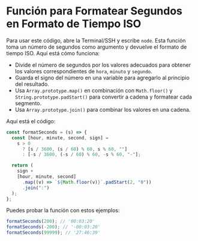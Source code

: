 # Función para Formatear Segundos en Formato de Tiempo ISO

Para usar este código, abre la Terminal/SSH y escribe `node`. Esta función toma un número de segundos como argumento y devuelve el formato de tiempo ISO. Aquí está cómo funciona:

- Divide el número de segundos por los valores adecuados para obtener los valores correspondientes de `hora`, `minuto` y `segundo`.
- Guarda el signo del número en una variable para agregarlo al principio del resultado.
- Usa `Array.prototype.map()` en combinación con `Math.floor()` y `String.prototype.padStart()` para convertir a cadena y formatear cada segmento.
- Usa `Array.prototype.join()` para combinar los valores en una cadena.

Aquí está el código:

```js
const formatSeconds = (s) => {
  const [hour, minute, second, sign] =
    s > 0
      ? [s / 3600, (s / 60) % 60, s % 60, ""]
      : [-s / 3600, (-s / 60) % 60, -s % 60, "-"];

  return (
    sign +
    [hour, minute, second]
      .map((v) => `${Math.floor(v)}`.padStart(2, "0"))
      .join(":")
  );
};
```

Puedes probar la función con estos ejemplos:

```js
formatSeconds(200); // '00:03:20'
formatSeconds(-200); // '-00:03:20'
formatSeconds(99999); // '27:46:39'
```

